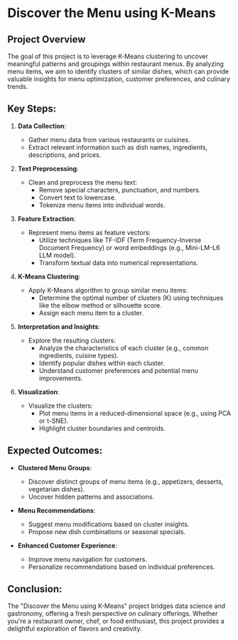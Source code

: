# Discover the Menu using K-Means

## Project Overview

The goal of this project is to leverage K-Means clustering to uncover meaningful patterns and groupings within restaurant menus. By analyzing menu items, we aim to identify clusters of similar dishes, which can provide valuable insights for menu optimization, customer preferences, and culinary trends.

## Key Steps:

1. **Data Collection**:
   - Gather menu data from various restaurants or cuisines.
   - Extract relevant information such as dish names, ingredients, descriptions, and prices.

2. **Text Preprocessing**:
   - Clean and preprocess the menu text:
     - Remove special characters, punctuation, and numbers.
     - Convert text to lowercase.
     - Tokenize menu items into individual words.

3. **Feature Extraction**:
   - Represent menu items as feature vectors:
     - Utilize techniques like TF-IDF (Term Frequency-Inverse Document Frequency) or word embeddings (e.g., Mini-LM-L6 LLM model).
     - Transform textual data into numerical representations.

4. **K-Means Clustering**:
   - Apply K-Means algorithm to group similar menu items:
     - Determine the optimal number of clusters (K) using techniques like the elbow method or silhouette score.
     - Assign each menu item to a cluster.

5. **Interpretation and Insights**:
   - Explore the resulting clusters:
     - Analyze the characteristics of each cluster (e.g., common ingredients, cuisine types).
     - Identify popular dishes within each cluster.
     - Understand customer preferences and potential menu improvements.

6. **Visualization**:
   - Visualize the clusters:
     - Plot menu items in a reduced-dimensional space (e.g., using PCA or t-SNE).
     - Highlight cluster boundaries and centroids.

## Expected Outcomes:

- **Clustered Menu Groups**:
  - Discover distinct groups of menu items (e.g., appetizers, desserts, vegetarian dishes).
  - Uncover hidden patterns and associations.

- **Menu Recommendations**:
  - Suggest menu modifications based on cluster insights.
  - Propose new dish combinations or seasonal specials.

- **Enhanced Customer Experience**:
  - Improve menu navigation for customers.
  - Personalize recommendations based on individual preferences.

## Conclusion:

The "Discover the Menu using K-Means" project bridges data science and gastronomy, offering a fresh perspective on culinary offerings. Whether you're a restaurant owner, chef, or food enthusiast, this project provides a delightful exploration of flavors and creativity.
